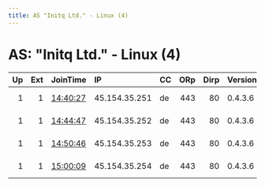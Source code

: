 ```yaml
---
title: AS "Initq Ltd." - Linux (4)
---
```


# AS: "Initq Ltd." - Linux (4)

|   Up |   Ext | JoinTime                                                                                            | IP            | CC   |   ORp |   Dirp | Version   | Contact                      | Nickname    |   eFamMembers |
|-----:|------:|:----------------------------------------------------------------------------------------------------|:--------------|:-----|------:|-------:|:----------|:-----------------------------|:------------|--------------:|
|    1 |     1 | [14:40:27](https://metrics.torproject.org/rs.html#details/08EF9013A84A385806A5682881EB2A1B37145FDE) | 45.154.35.251 | de   |   443 |     80 | 0.4.3.6   | DARKDATA &lt;spam@darkdata.t | DARKDATA1   |             1 |
|    1 |     1 | [14:44:47](https://metrics.torproject.org/rs.html#details/E0E6DEEFAD77051EDF4719134C199AC4C9ED5756) | 45.154.35.252 | de   |   443 |     80 | 0.4.3.6   | DARKDATA &lt;spam@darkdata.t | DARKDATA2   |             1 |
|    1 |     1 | [14:50:46](https://metrics.torproject.org/rs.html#details/E501166B9D93277E7CD83A97A31A38167F8207E9) | 45.154.35.253 | de   |   443 |     80 | 0.4.3.6   | SQUAREFLOW &lt;torproject@sq | SQUAREFLOW1 |             1 |
|    1 |     1 | [15:00:09](https://metrics.torproject.org/rs.html#details/3683DB4B6730C80E157F400A93D89B9377227F70) | 45.154.35.254 | de   |   443 |     80 | 0.4.3.6   | ENAXIM &lt;torproject@enaxim | ENAXIM      |             1 |
